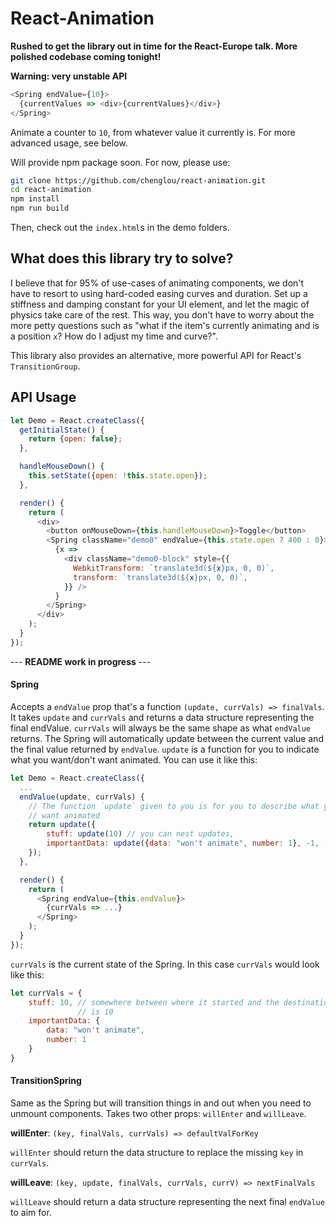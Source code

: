 # React-Animation

__Rushed to get the library out in time for the React-Europe talk. More polished codebase coming tonight!__

**Warning: very unstable API**

```js
<Spring endValue={10}>
  {currentValues => <div>{currentValues}</div>}
</Spring>
```

Animate a counter to `10`, from whatever value it currently is. For more advanced usage, see below.

Will provide npm package soon. For now, please use:

```sh
git clone https://github.com/chenglou/react-animation.git
cd react-animation
npm install
npm run build
```

Then, check out the `index.html`s in the demo folders.

## What does this library try to solve?

I believe that for 95% of use-cases of animating components, we don't have to resort to using hard-coded easing curves and duration. Set up a stiffness and damping constant for your UI element, and let the magic of physics take care of the rest. This way, you don't have to worry about the more petty questions such as "what if the item's currently animating and is a position `x`? How do I adjust my time and curve?".

This library also provides an alternative, more powerful API for React's `TransitionGroup`.

## API Usage

```js
let Demo = React.createClass({
  getInitialState() {
    return {open: false};
  },

  handleMouseDown() {
    this.setState({open: !this.state.open});
  },

  render() {
    return (
      <div>
        <button onMouseDown={this.handleMouseDown}>Toggle</button>
        <Spring className="demo0" endValue={this.state.open ? 400 : 0}>
          {x =>
            <div className="demo0-block" style={{
              WebkitTransform: `translate3d(${x}px, 0, 0)`,
              transform: `translate3d(${x}px, 0, 0)`,
            }} />
          }
        </Spring>
      </div>
    );
  }
});
```

--- **README work in progress** ---

#### Spring
Accepts a `endValue` prop that's a function `(update, currVals) => finalVals`. It takes `update` and `currVals` and returns a data structure representing the final endValue. `currVals` will always be the same shape as what `endValue` returns. The Spring will automatically update between the current value and the final value returned by `endValue`.
`update` is a function for you to indicate what you want/don't want animated. You can use it like this:
```js
let Demo = React.createClass({
  ...
  endValue(update, currVals) {
    // The function `update` given to you is for you to describe what you
    // want animated
    return update({
        stuff: update(10) // you can nest updates,
        importantData: update({data: "won't animate", number: 1}, -1, -1) // Un-update
    });
  },

  render() {
    return (
      <Spring endValue={this.endValue}>
        {currVals => ...}
      </Spring>
    );
  }
});
```
`currVals` is the current state of the Spring. In this case `currVals` would look like this:

```js
let currVals = {
    stuff: 10, // somewhere between where it started and the destination which
               // is 10
    importantData: {
        data: "won't animate",
        number: 1
    }
}
```

#### TransitionSpring
Same as the Spring but will transition things in and out when you need to unmount components. Takes two other props: `willEnter` and `willLeave`.

__willEnter__: `(key, finalVals, currVals) => defaultValForKey`

`willEnter` should return the data structure to replace the missing `key` in `currVals`.

__willLeave__: `(key, update, finalVals, currVals, currV) => nextFinalVals`

`willLeave` should return a data structure representing the next final `endValue` to aim for.
